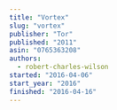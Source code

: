 ```yaml
---
title: "Vortex"
slug: "vortex"
publisher: "Tor"
published: "2011"
asin: "0765363208"
authors:
  - robert-charles-wilson
started: "2016-04-06"
start_year: "2016"
finished: "2016-04-16"
---
```

